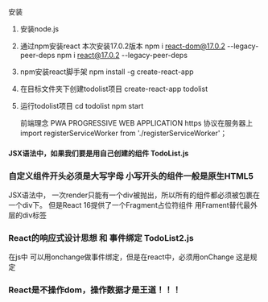 安装
1. 安装node.js
2. 通过npm安装react   本次安装17.0.2版本
    npm i react-dom@17.0.2 --legacy-peer-deps
    npm i react@17.0.2 --legacy-peer-deps
3. npm安装react脚手架 
    npm install -g create-react-app
4. 在目标文件夹下创建todolist项目
    create-react-app todolist
5. 运行todolist项目
    cd todolist
    npm start


    前端理念  PWA  PROGRESSIVE WEB APPLICATION
https 协议在服务器上
import registerServiceWorker from './registerServiceWorker'；   


#### JSX语法中，如果我们要是用自己创建的组件   TodoList.js
### 自定义组件开头必须是大写字母  小写开头的组件一般是原生HTML5

JSX语法中， 一次render只能有一个div被抛出，所以所有的组件都必须被包裹在一个div下。
但是React 16提供了一个Fragment占位符组件  用Frament替代最外层的div标签


### React的响应式设计思想  和  事件绑定  TodoList2.js
在js中 可以用onchange做事件绑定，但是在react中，必须用onChange  这是规定

### React是不操作dom，操作数据才是王道！！！